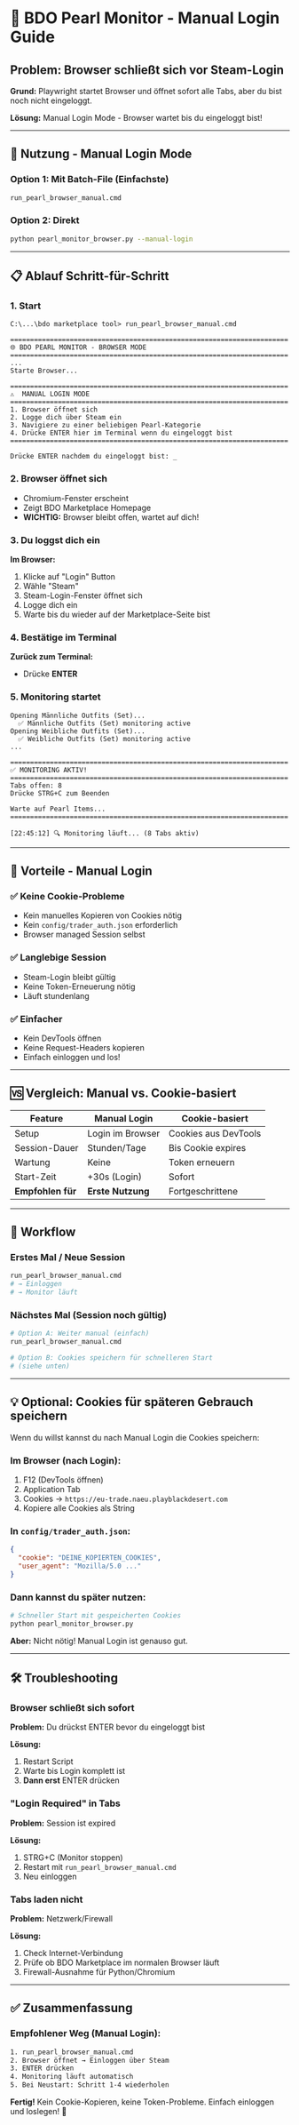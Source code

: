 # 🔐 BDO Pearl Monitor - Manual Login Guide

## Problem: Browser schließt sich vor Steam-Login

**Grund:** Playwright startet Browser und öffnet sofort alle Tabs, aber du bist noch nicht eingeloggt.

**Lösung:** Manual Login Mode - Browser wartet bis du eingeloggt bist!

---

## 🚀 Nutzung - Manual Login Mode

### Option 1: Mit Batch-File (Einfachste)

```bash
run_pearl_browser_manual.cmd
```

### Option 2: Direkt

```bash
python pearl_monitor_browser.py --manual-login
```

---

## 📋 Ablauf Schritt-für-Schritt

### 1. Start

```
C:\...\bdo marketplace tool> run_pearl_browser_manual.cmd

======================================================================
🌐 BDO PEARL MONITOR - BROWSER MODE
======================================================================
...
Starte Browser...

======================================================================
⚠️  MANUAL LOGIN MODE
======================================================================
1. Browser öffnet sich
2. Logge dich über Steam ein
3. Navigiere zu einer beliebigen Pearl-Kategorie
4. Drücke ENTER hier im Terminal wenn du eingeloggt bist
======================================================================

Drücke ENTER nachdem du eingeloggt bist: _
```

### 2. Browser öffnet sich

- Chromium-Fenster erscheint
- Zeigt BDO Marketplace Homepage
- **WICHTIG:** Browser bleibt offen, wartet auf dich!

### 3. Du loggst dich ein

**Im Browser:**
1. Klicke auf "Login" Button
2. Wähle "Steam"
3. Steam-Login-Fenster öffnet sich
4. Logge dich ein
5. Warte bis du wieder auf der Marketplace-Seite bist

### 4. Bestätige im Terminal

**Zurück zum Terminal:**
- Drücke **ENTER**

### 5. Monitoring startet

```
Opening Männliche Outfits (Set)...
  ✅ Männliche Outfits (Set) monitoring active
Opening Weibliche Outfits (Set)...
  ✅ Weibliche Outfits (Set) monitoring active
...

======================================================================
✅ MONITORING AKTIV!
======================================================================
Tabs offen: 8
Drücke STRG+C zum Beenden

Warte auf Pearl Items...
======================================================================

[22:45:12] 🔍 Monitoring läuft... (8 Tabs aktiv)
```

---

## 🎯 Vorteile - Manual Login

### ✅ Keine Cookie-Probleme
- Kein manuelles Kopieren von Cookies nötig
- Kein `config/trader_auth.json` erforderlich
- Browser managed Session selbst

### ✅ Langlebige Session
- Steam-Login bleibt gültig
- Keine Token-Erneuerung nötig
- Läuft stundenlang

### ✅ Einfacher
- Kein DevTools öffnen
- Keine Request-Headers kopieren
- Einfach einloggen und los!

---

## 🆚 Vergleich: Manual vs. Cookie-basiert

| Feature | Manual Login | Cookie-basiert |
|---------|--------------|----------------|
| Setup | Login im Browser | Cookies aus DevTools |
| Session-Dauer | Stunden/Tage | Bis Cookie expires |
| Wartung | Keine | Token erneuern |
| Start-Zeit | +30s (Login) | Sofort |
| **Empfohlen für** | **Erste Nutzung** | Fortgeschrittene |

---

## 🔄 Workflow

### Erstes Mal / Neue Session

```bash
run_pearl_browser_manual.cmd
# → Einloggen
# → Monitor läuft
```

### Nächstes Mal (Session noch gültig)

```bash
# Option A: Weiter manual (einfach)
run_pearl_browser_manual.cmd

# Option B: Cookies speichern für schnelleren Start
# (siehe unten)
```

---

## 💡 Optional: Cookies für späteren Gebrauch speichern

Wenn du willst kannst du nach Manual Login die Cookies speichern:

### Im Browser (nach Login):

1. F12 (DevTools öffnen)
2. Application Tab
3. Cookies → `https://eu-trade.naeu.playblackdesert.com`
4. Kopiere alle Cookies als String

### In `config/trader_auth.json`:

```json
{
  "cookie": "DEINE_KOPIERTEN_COOKIES",
  "user_agent": "Mozilla/5.0 ..."
}
```

### Dann kannst du später nutzen:

```bash
# Schneller Start mit gespeicherten Cookies
python pearl_monitor_browser.py
```

**Aber:** Nicht nötig! Manual Login ist genauso gut.

---

## 🛠️ Troubleshooting

### Browser schließt sich sofort

**Problem:** Du drückst ENTER bevor du eingeloggt bist

**Lösung:** 
1. Restart Script
2. Warte bis Login komplett ist
3. **Dann erst** ENTER drücken

### "Login Required" in Tabs

**Problem:** Session ist expired

**Lösung:**
1. STRG+C (Monitor stoppen)
2. Restart mit `run_pearl_browser_manual.cmd`
3. Neu einloggen

### Tabs laden nicht

**Problem:** Netzwerk/Firewall

**Lösung:**
1. Check Internet-Verbindung
2. Prüfe ob BDO Marketplace im normalen Browser läuft
3. Firewall-Ausnahme für Python/Chromium

---

## ✅ Zusammenfassung

### Empfohlener Weg (Manual Login):

```bash
1. run_pearl_browser_manual.cmd
2. Browser öffnet → Einloggen über Steam
3. ENTER drücken
4. Monitoring läuft automatisch
5. Bei Neustart: Schritt 1-4 wiederholen
```

**Fertig!** Kein Cookie-Kopieren, keine Token-Probleme. Einfach einloggen und loslegen! 🚀

